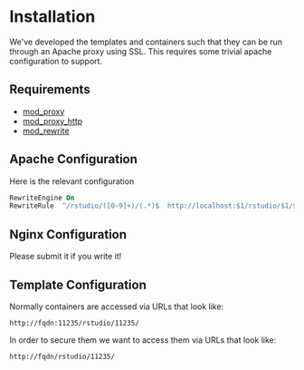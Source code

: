 # Installation

We've developed the templates and containers such that they can be run through an Apache proxy using
SSL. This requires some trivial apache configuration to support.

## Requirements

 * [mod_proxy](http://httpd.apache.org/docs/2.4/mod/mod_proxy.html)
 * [mod_proxy_http](http://httpd.apache.org/docs/2.4/mod/mod_proxy_http.html)
 * [mod_rewrite](http://httpd.apache.org/docs/2.4/mod/mod_rewrite.html)

## Apache Configuration

Here is the relevant configuration

```apache
RewriteEngine On
RewriteRule  ^/rstudio/([0-9]+)/(.*)$  http://localhost:$1/rstudio/$1/$2 [P,L]
```

## Nginx Configuration

Please submit it if you write it!

## Template Configuration

Normally containers are accessed via URLs that look like:

```
http://fqdn:11235/rstudio/11235/
```

In order to secure them we want to access them via URLs that look like:

```
http://fqdn/rstudio/11235/
```
